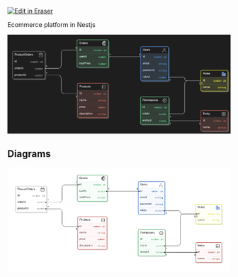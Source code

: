 <p><a target="_blank" href="https://app.eraser.io/workspace/GcguQK5MDFaaemdD8Nu4" id="edit-in-eraser-github-link"><img alt="Edit in Eraser" src="https://firebasestorage.googleapis.com/v0/b/second-petal-295822.appspot.com/o/images%2Fgithub%2FOpen%20in%20Eraser.svg?alt=media&amp;token=968381c8-a7e7-472a-8ed6-4a6626da5501"></a></p>

Ecommerce platform in Nestjs



![imagen.png](/.eraser/GcguQK5MDFaaemdD8Nu4___afYSwIXfKlb8BickfHL7aNnM5rv2___G8ZfVbNDETG7V9oAan0iq.png "imagen.png")




<!-- eraser-additional-content -->
## Diagrams
<!-- eraser-additional-files -->
<a href="/README-entity-relationship-1.eraserdiagram" data-element-id="yHFT-nuBDncsHUGUQs3o9"><img src="/.eraser/GcguQK5MDFaaemdD8Nu4___afYSwIXfKlb8BickfHL7aNnM5rv2___---diagram----9c89b86072f2b9c03d91fadd851a7917.png" alt="" data-element-id="yHFT-nuBDncsHUGUQs3o9" /></a>
<!-- end-eraser-additional-files -->
<!-- end-eraser-additional-content -->
<!--- Eraser file: https://app.eraser.io/workspace/GcguQK5MDFaaemdD8Nu4 --->
